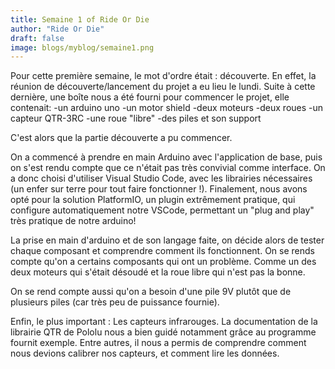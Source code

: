 ```yaml
---
title: Semaine 1 of Ride Or Die
author: "Ride Or Die"
draft: false
image: blogs/myblog/semaine1.png
---
```


Pour cette première semaine, le mot d'ordre était : découverte.
En effet, la réunion de découverte/lancement du projet a eu lieu le lundi. Suite à cette dernière,
une boîte nous a été fourni pour commencer le projet, elle contenait:
-un arduino uno
-un motor shield 
-deux moteurs
-deux roues
-un capteur QTR-3RC
-une roue "libre"
-des piles et son support

C'est alors que la partie découverte a pu commencer.

On a commencé à prendre en main Arduino avec l'application de base, puis on s'est rendu compte que ce n'était 
pas très convivial comme interface. On a donc choisi d'utiliser Visual Studio Code, avec les librairies nécessaires (un enfer sur terre pour tout faire fonctionner !). Finalement, nous avons opté pour la solution PlatformIO, un plugin extrêmement pratique, qui configure automatiquement notre VSCode, permettant un "plug and play" très pratique de notre arduino!

La prise en main d'arduino et de son langage faite, on décide alors de tester chaque composant et comprendre 
comment ils fonctionnent. On se rends compte qu'on a certains composants qui ont un problème. Comme un des deux moteurs qui s'était
désoudé et la roue libre qui n'est pas la bonne.

On se rend compte aussi qu'on a besoin d'une pile 9V plutôt que de plusieurs piles (car très peu de puissance fournie).

Enfin, le plus important : Les capteurs infrarouges. La documentation de la librairie QTR de Pololu nous a bien guidé notamment grâce au programme fournit exemple. Entre autres, il nous a permis de comprendre comment nous devions calibrer nos capteurs, et comment lire les données.

